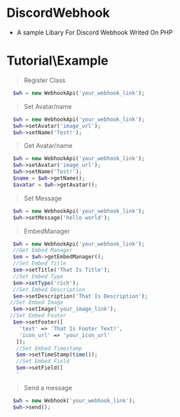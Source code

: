 # DiscordWebhook
- A sample Libary For Discord Webhook Writed On PHP
# Tutorial\Example
 > Register Class
```php
  $wh = new WebhookApi('your_webhook_link');
```

> Set Avatar/name
```php
  $wh = new WebhookApi('your_webhook_link');
  $wh->setAvatar('image_url');
  $wh->setName('Test!');
```
> Get Avatar/name
```php
  $wh = new WebhookApi('your_webhook_link');
  $wh->setAvatar('image_url');
  $wh->setName('Test!');
  $name = $wh->getName();
  $avatar = $wh->getAvatar();
```
> Set Message
```php
  $wh = new WebhookApi('your_webhook_link');
  $wh->setMessage('hello world');
```
> EmbedManager
```php
  $wh = new WebhookApi('your_webhook_link');
  //Get Embed Manager
  $em = $wh->getEmbedManager();
  //Set Embed Title
  $em->setTitle('That Is Title');
  //Set Embed Type
  $em->setType('rich');
  //Set Embed Description
  $em->setDescription('That Is Description');
 //Set Embed Image
  $em->setImage('your_image_link');
 //Set Embed Footer
  $em->setFooter([
    'text' => 'That Is Footer Text!',
    'icon_url' => 'your_icon_url'
   ]);
   //Set Embed Timestamp
   $em->setTimeStamp(time());
   //Set Embed Field
   $em->setField([
   '
```
> Send a message
```php
  $wh = new Webhook('your_webhook_link');
  $wh->send();
```
